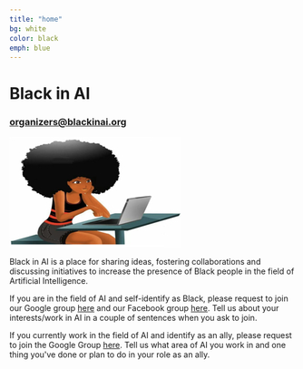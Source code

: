 ```yaml
---
title: "home"
bg: white
color: black
emph: blue
---
```


# Black in AI 

### organizers@blackinai.org

![Black-in-ai](img/black-in-ai.jpeg)






Black in AI is a place for sharing ideas, fostering collaborations and discussing initiatives to increase the presence of Black people in the field of Artificial Intelligence. 

If you are in the field of AI and self-identify as Black, please request to join our Google group [here](https://groups.google.com/forum/#!forum/black-in-ai) and our Facebook group [here](https://www.facebook.com/groups/250631148730672/?ref=bookmarks). Tell us about your interests/work in AI in a couple of sentences when you ask to join. 

If you currently work in the field of AI and identify as an ally, please request to join the Google Group [here](https://groups.google.com/forum/#!forum/black-in-ai). Tell us what area of AI you work in and one thing you've done or plan to do in your role as an ally.